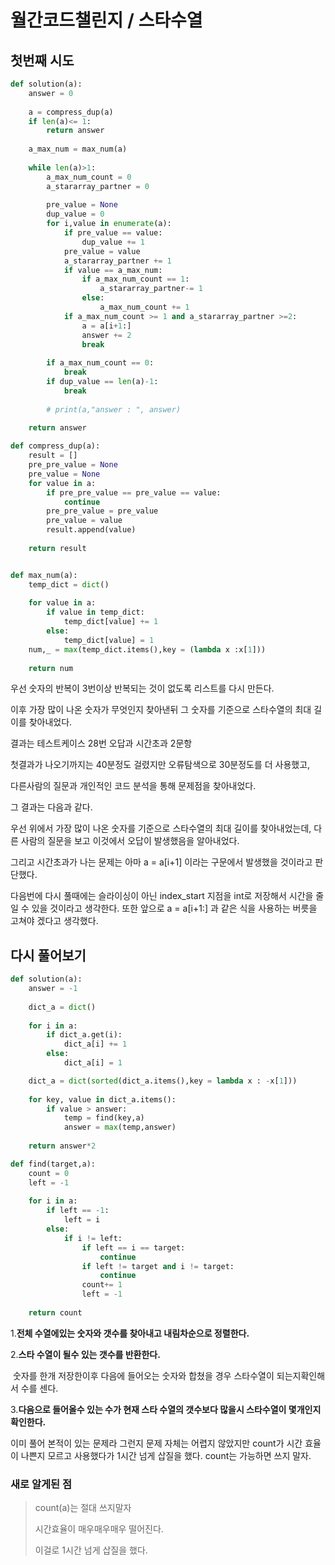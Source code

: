 # 월간코드챌린지 / 스타수열

## 첫번째 시도

```python
def solution(a):
    answer = 0
    
    a = compress_dup(a)    
    if len(a)<= 1:
        return answer
        
    a_max_num = max_num(a)  
    
    while len(a)>1:
        a_max_num_count = 0
        a_stararray_partner = 0
        
        pre_value = None
        dup_value = 0
        for i,value in enumerate(a):
            if pre_value == value:
                dup_value += 1
            pre_value = value          
            a_stararray_partner += 1
            if value == a_max_num:
                if a_max_num_count == 1:
                    a_stararray_partner-= 1
                else:
                    a_max_num_count += 1             
            if a_max_num_count >= 1 and a_stararray_partner >=2:
                a = a[i+1:]
                answer += 2
                break
                
        if a_max_num_count == 0:
            break       
        if dup_value == len(a)-1:
            break
             
        # print(a,"answer : ", answer) 
    
    return answer

def compress_dup(a):
    result = []
    pre_pre_value = None
    pre_value = None
    for value in a:
        if pre_pre_value == pre_value == value:
            continue
        pre_pre_value = pre_value
        pre_value = value
        result.append(value)
        
    return result


def max_num(a):
    temp_dict = dict()
    
    for value in a:
        if value in temp_dict:
            temp_dict[value] += 1
        else:
            temp_dict[value] = 1         
    num,_ = max(temp_dict.items(),key = (lambda x :x[1]))
    
    return num
```

우선 숫자의 반복이 3번이상 반복되는 것이 없도록 리스트를 다시 만든다.

이후 가장 많이 나온 숫자가 무엇인지 찾아낸뒤 그 숫자를 기준으로 스타수열의 최대 길이를 찾아내었다.

결과는 테스트케이스 28번 오답과 시간초과 2문항

첫결과가 나오기까지는 40분정도 걸렸지만 오류탐색으로 30분정도를 더 사용했고,

다른사람의 질문과 개인적인 코드 분석을 통해 문제점을 찾아내었다.

그 결과는 다음과 같다.

우선 위에서 가장 많이 나온 숫자를 기준으로 스타수열의 최대 길이를 찾아내었는데, 다른 사람의 질문을 보고 이것에서 오답이 발생했음을 알아내었다.

그리고 시간초과가 나는 문제는 아마 a = a[i+1] 이라는 구문에서 발생했을 것이라고 판단했다. 

다음번에 다시 풀때에는 슬라이싱이 아닌 index_start 지점을 int로 저장해서 시간을 줄일 수 있을 것이라고 생각한다. 또한 앞으로 a = a[i+1:] 과 같은 식을 사용하는 버릇을 고쳐야 겠다고 생각했다.



## 다시 풀어보기

```python
def solution(a):
    answer = -1
    
    dict_a = dict()
    
    for i in a:
        if dict_a.get(i):
            dict_a[i] += 1
        else:
            dict_a[i] = 1

    dict_a = dict(sorted(dict_a.items(),key = lambda x : -x[1]))
    
    for key, value in dict_a.items():
        if value > answer:
            temp = find(key,a)
            answer = max(temp,answer)   
            
    return answer*2

def find(target,a):
    count = 0
    left = -1
    
    for i in a:
        if left == -1:
            left = i
        else:
            if i != left:
                if left == i == target:
                    continue
                if left != target and i != target:
                    continue
                count+= 1
                left = -1
                
    return count
```

1.__전체 수열에있는 숫자와 갯수를 찾아내고 내림차순으로 정렬한다.__

2.__스타 수열이 될수 있는 갯수를 반환한다.__

​	숫자를 한개 저장한이후 다음에 들어오는 숫자와 합쳤을 경우 스타수열이 되는지확인해서 수를 센다.

3.__다음으로 들어올수 있는  수가 현재 스타 수열의 갯수보다 많을시 스타수열이 몇개인지 확인한다.__

이미 풀어 본적이 있는 문제라 그런지 문제 자체는 어렵지 않았지만 count가 시간 효율이 나쁜지 모르고 사용했다가 1시간 넘게 삽질을 했다. count는 가능하면 쓰지 말자.



### 새로 알게된 점

> count(a)는 절대 쓰지말자
>
> 시간효율이 매우매우매우 떨어진다.
>
> 이걸로 1시간 넘게 삽질을 했다.